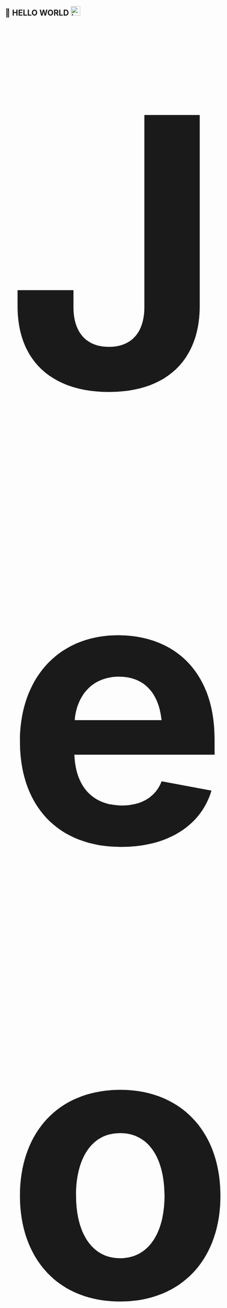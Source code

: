 ## 👋 HELLO WORLD <img width="25" height="25" alt="icon" src="https://github.com/user-attachments/assets/fcd0c008-1406-494f-b86d-d6d33038a802" />

<p align="center">
  <strong style="font-size:1000px;">Jeo-Criz Izzack E. Perdio</strong>
</p>
---

### About Me  
- 🏫 Currently studying at **BPSU** as a **Data Science Student**
- 🔭 Currently working on **SumNotes Mobile App** with my peers  
- 🐕 Looking for help with **Mr. Peabody**  
- 🗣️ Pronouns: **He (HEHEHEHEHE)**  
- ⚡ Fun fact: The term *computer bug* came from an actual insect found inside a computer messing up the system!  

---

### Tech Stack  

 Tools & languages I used:  

<p align="center">
  <img src="https://img.shields.io/badge/Python-3776AB?style=for-the-badge&logo=python&logoColor=white"/>
  <img src="https://img.shields.io/badge/C%23-239120?style=for-the-badge&logo=c-sharp&logoColor=white"/>
  <img src="https://img.shields.io/badge/SQL-4479A1?style=for-the-badge&logo=postgresql&logoColor=white"/>
  <img src="https://img.shields.io/badge/JavaScript-F7DF1E?style=for-the-badge&logo=javascript&logoColor=black"/>
  <img src="https://img.shields.io/badge/R-276DC3?style=for-the-badge&logo=r&logoColor=white"/>
  <img src="https://img.shields.io/badge/Java-007396?style=for-the-badge&logo=java&logoColor=white"/>
  <img src="https://img.shields.io/badge/HTML5-E34F26?style=for-the-badge&logo=html5&logoColor=white"/>
  <img src="https://img.shields.io/badge/CSS-1572B6?style=for-the-badge&logo=css3&logoColor=white"/>
  <img src="https://img.shields.io/badge/PHP-777BB4?style=for-the-badge&logo=php&logoColor=white"/>
  <img src="https://img.shields.io/badge/React%20Native-61DAFB?style=for-the-badge&logo=react&logoColor=black"/>
  <img src="https://img.shields.io/badge/Blender-F5792A?style=for-the-badge&logo=blender&logoColor=white"/>
  <img src="https://img.shields.io/badge/Figma-F24E1E?style=for-the-badge&logo=figma&logoColor=white"/>
  <img src="https://img.shields.io/badge/Adobe%20XD-FF61F6?style=for-the-badge&logo=adobexd&logoColor=white"/>
  <img src="https://img.shields.io/badge/Photoshop-31A8FF?style=for-the-badge&logo=adobephotoshop&logoColor=white"/>
</p>

---

### Let’s Connect  
-  **Email:** jeocriz@gmail.com  
-  **GitHub:** [github.com/jeocriz](https://github.com/Shiroshoes)  
-  **Portfolio:** *Coming Soon* 🚧  
